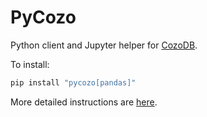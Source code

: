 # PyCozo

Python client and Jupyter helper for [CozoDB](https://github.com/cozodb/cozo).

To install:

```bash
pip install "pycozo[pandas]"
```

More detailed instructions are [here](https://cozodb.github.io/current/manual/setup.html#jupyterlab).